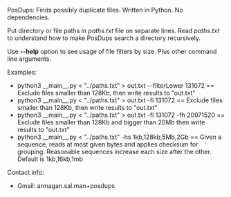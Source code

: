 PosDups: Finds possibly duplicate files. Written in Python. No dependencies.

Put directory or file paths in _paths.txt_ file on separate 
lines.
Read _paths.txt_ to understand how to make PosDups search a 
directory recursively.

Use **--help** option to see usage of file filters by size. Plus other command line arguments.

Examples:
  - python3 \_\_main__.py < "../paths.txt" > out.txt --filterLower 131072  ==  Exclude files smaller than 128Kb, then write results to "out.txt"
  - python3 \_\_main__.py < "../paths.txt" > out.txt -fl 131072  ==  Exclude files smaller than 128Kb, then write results to "out.txt"
  - python3 \_\_main__.py < "../paths.txt" > out.txt -fl 131072 -fh 20971520 == Exclude files smaller than 128Kb and bigger than 20Mb then write results to "out.txt"
  - python3 \_\_main__.py < "../paths.txt" -hs 1kb,128kb,5Mb,2Gb == Given a sequence, reads at most given bytes and applies checksum for grouping. Reasonable sequences 
  increase each size after the other. Default is 1kb,16kb,1mb

Contact info:
  - Gmail: armagan.sal.man+posdups
